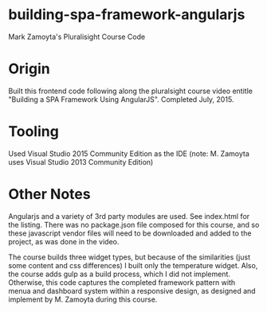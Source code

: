 # building-spa-framework-angularjs
Mark Zamoyta's Pluralisight Course Code

# Origin
Built this frontend code following along the pluralsight course video entitle "Building a SPA Framework Using AngularJS".  Completed July, 2015.

# Tooling
Used Visual Studio 2015 Community Edition as the IDE (note: M. Zamoyta uses Visual Studio 2013 Community Edition)

# Other Notes
Angularjs and a variety of 3rd party modules are used.  See index.html for the listing.  There was no package.json file composed for this course, and so these javascript vendor files will need to be downloaded and added to the project, as was done in the video.

The course builds three widget types, but because of the similarities (just some content and css differences) I built only the temperature widget.  Also, the course adds gulp as a build process, which I did not implement.  Otherwise, this code captures the completed framework pattern with menua and dashboard system within a responsive design, as designed and implement by M. Zamoyta during this course.

